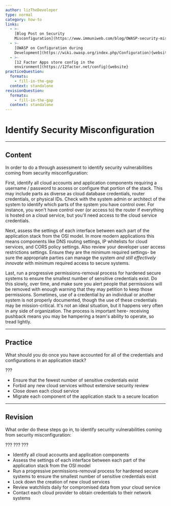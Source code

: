 ```yaml
---
author: lizTheDeveloper
type: normal
category: how-to
links:
  - >-
    [Blog Post on Security
    Misconfiguration](https://www.immuniweb.com/blog/OWASP-security-misconfiguration.html){website}
  - >-
    [OWASP on Configuration during
    Development](https://wiki.owasp.org/index.php/Configuration){website}
  - >-
    [12 Factor Apps store config in the
    environment](https://12factor.net/config){website}
practiceQuestion:
  formats:
    - fill-in-the-gap
  context: standalone
revisionQuestion:
  formats:
    - fill-in-the-gap
  context: standalone
---
```


# Identify Security Misconfiguration


---

## Content

In order to do a through assessment to identify security vulnerabilities coming from security misconfiguration:

First, identify all cloud accounts and application components requiring a username / password to access or configure that portion of the stack. This may include parts as diverse as cloud database credentials, router credentials, or physical IDs. Check with the system admin or architect of the system to identify which parts of the system you have control over. For instance, you won't have control over (or access to) the router if everything is hosted on a cloud service, but you'll need access to the cloud service credentials.

Next, assess the settings of each interface between each part of the application stack from the OSI model. In more modern applications this means components like DNS routing settings, IP whitelists for cloud services, and CORS policy settings. Also review your developer user access restrictions settings. Ensure they are the minimum required settings- be sure the appropriate parties can manage the system *and still effectively innovate* with minimum required access to secure systems.

Last, run a progressive permissions-removal process for hardened secure systems to ensure the smallest number of sensitive credentials exist. Do this slowly, over time, and make sure you alert people that permissions will be removed with enough warning that they may petition to keep those permissions. Sometimes, use of a credential by an individual or another system is not properly documented, though the use of these credentials may be mission-critical. It's not an ideal situation, but it happens very often in any side of organization. The process is important here- receiving pushback means you may be hampering a team's ability to operate, so tread lightly.


---

## Practice

What should you do once you have accounted for all of the credentials and configurations in an application stack? 

???

- Ensure that the fewest number of sensitive credentials exist
- Forbid any new cloud services without extensive security review
- Close down each cloud service
- Migrate each component of the application stack to a secure location


---

## Revision

What order do these steps go in, to identify security vulnerabilities coming from security misconfiguration:

???
???
???

- Identify all cloud accounts and application components
- Assess the settings of each interface between each part of the application stack from the OSI model
- Run a progressive permissions-removal process for hardened secure systems to ensure the smallest number of sensitive credentials exist
- Lock down the creation of new cloud services
- Review watchlists daily for compromised data from your cloud service
- Contact each cloud provider to obtain credentials to their network systems
